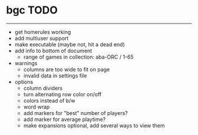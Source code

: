 # bgc TODO
--------
* get homerules working
* add multiuser support
* make executable (maybe not, hit a dead end)
* add info to bottom of document
    * range of games in collection: aba-ORC / 1-65
* warnings
    * columns are too wide to fit on page
    * invalid data in settings file
* options
    * column dividers
    * turn alternating row color on/off
    * colors instead of b/w
    * word wrap
    * add markers for "best" number of players?
    * add marker for average playtime?
    * make expansions optional, add several ways to view them


